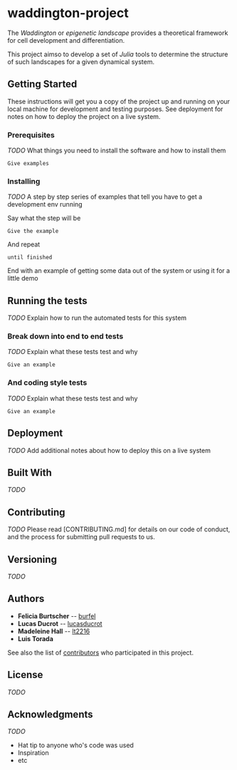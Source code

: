 # waddington-project

The _Waddington_ or _epigenetic landscape_ provides a theoretical framework for cell development and differentiation.

This project aimso to develop a set of _Julia_ tools to determine the structure of such landscapes for a given dynamical system.


## Getting Started

These instructions will get you a copy of the project up and running on your local machine for development and testing purposes. See deployment for notes on how to deploy the project on a live system.

### Prerequisites

_TODO_
What things you need to install the software and how to install them

```
Give examples
```

### Installing

_TODO_
A step by step series of examples that tell you have to get a development env running

Say what the step will be

```
Give the example
```

And repeat

```
until finished
```

End with an example of getting some data out of the system or using it for a little demo

## Running the tests

_TODO_
Explain how to run the automated tests for this system

### Break down into end to end tests

_TODO_
Explain what these tests test and why

```
Give an example
```

### And coding style tests

_TODO_
Explain what these tests test and why

```
Give an example
```

## Deployment
_TODO_
Add additional notes about how to deploy this on a live system

## Built With
_TODO_

## Contributing
_TODO_
Please read [CONTRIBUTING.md] for details on our code of conduct, and the process for submitting pull requests to us.

## Versioning
_TODO_

## Authors

* **Felicia Burtscher** -- [burfel](https://github.com/burfel)
* **Lucas Ducrot** -- [lucasducrot](https://github.com/lucasducrot)
* **Madeleine Hall**  -- [lt2216](https://github.com/lt2216)
* **Luis Torada** 

See also the list of [contributors](https://github.com/waddle-project/contributors) who participated in this project.

## License
_TODO_

## Acknowledgments
_TODO_
* Hat tip to anyone who's code was used
* Inspiration
* etc
